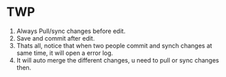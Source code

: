 # TWP
1. Always Pull/sync changes before edit.
2. Save and commit after edit.
3. Thats all, notice that when two people commit and synch changes at same time, it will open a error log.
4. It will auto merge the different changes, u need to pull or sync changes then.